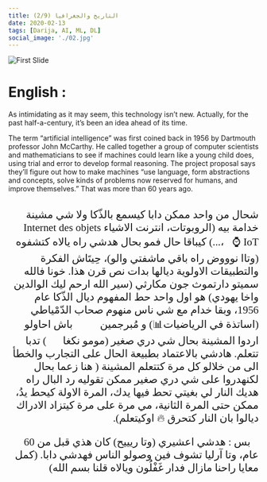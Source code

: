 ```yaml
---
title: (2/9) التاريخ والجغرافيا
date: 2020-02-13
tags: [Darija, AI, ML, DL]
social_image: './02.jpg'
---
```


![First Slide](./02.jpg)

# English :

As intimidating as it may seem, this technology isn’t new. Actually, for the past half-a-century, it’s been an idea ahead of its time.

The term “artificial intelligence” was first coined back in 1956 by Dartmouth professor John McCarthy. He called together a group of computer scientists and mathematicians to see if machines could learn like a young child does, using trial and error to develop formal reasoning. The project proposal says they’ll figure out how to make machines “use language, form abstractions and concepts, solve kinds of problems now reserved for humans, and improve themselves.” That was more than 60 years ago.

</br>
<div dir="rtl" style="font-family: times, serif; font-size:16pt;">
شحال من واحد ممكن دابا كيسمع بالذّكا ولا شي مشينة خدامة بيه (الروبوتات، انترنت الاشياء Internet des objets IoT ⌚️📱،...) كيباقا حال فمو بحال هدشي راه يالاه كتشفوه (وتاا نوووض راه باقي ماشفتي والو)، حِيتَاش الفكرة والتطبيقات الاولوية ديالها بدات نص قرن هذا.
خونا فالله سميتو دارتموث جون مكارثي (سير الله ارحم ليك الوالدين واخا يهودي) هو اول واحد حط المفهوم ديال الذّكا عام 1956، وبقا خدام مع شي ناس منهوم صحاب الدّمْياطي (اساتذة في الرياضيات📊) و مُبرجمين 👨🏼‍💻باش احاولو اردوا المشينة بحال شي دري صغير (مومو نكغا👶🏻) تدبا تتعلم. هادشي بالاعتماد بطبيعة الحال على التجارب والخطأ الى من خلالو كل مرة كتتعلم المشينة ( هنا زعما بحال لكنهدروا على شي دري صغير ممكن تقوليه رد البال راه هديك النار لي بغيتي تحط فيها يدك، المرة الاولة كيحط يدُ، ممكن حتى المرة الثانية، مي مرة على مرة كيتزاد الادراك ديالوا بان النار كتحرق 🔥 اوكيتعلم).

 🚨بس : هدشي اعشيري (وتا ريييح) كان هذي قبل من 60 عام، وتا آرليا تشوف فين وصولو الناس فهدشي دابا.
(كمل معايا راحنا مازال فدار غَفْلُون ويالاه قلنا بسم الله)
</div>

